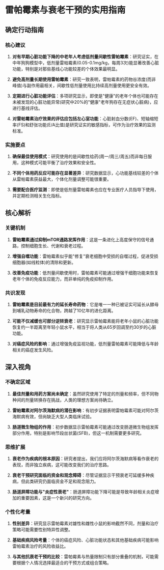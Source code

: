 # 雷帕霉素与衰老干预的实用指南

## 确定行动指南

### 核心建议

1. **对有早期心脏功能下降的中老年人考虑低剂量间歇性雷帕霉素**：研究证实，在中年狗狗模型中，低剂量雷帕霉素(0.05-0.1mg/kg，每周3次)能显著改善心脏功能，特别是对那些基线心功能较差的个体效果最明显。

2. **避免高剂量长期使用雷帕霉素**：研究一致表明，雷帕霉素的药物谷浓度(而非峰值)与副作用最相关，间歇性低剂量使用比持续高剂量使用更安全有效。

3. **定期进行心脏功能评估**：多项研究显示，即使是"健康"的老年个体也可能存在未被发现的心脏功能异常(研究中20%的"健康"老年狗存在无症状心脏病)，应进行基线评估。

4. **对雷帕霉素治疗效果的评估应包括左心室功能**：心脏射血分数(EF)、短轴缩短率(FS)和舒张功能(E/A比值)是研究证实的敏感指标，可作为治疗效果的监测标准。

### 实施要点

1. **确保最佳使用模式**：研究使用的是间歇性给药(周一/周三/周五)而非每日服用，这种模式可能平衡了治疗效果和安全性。

2. **不同个体用药反应可能存在显著差异**：研究数据显示，心功能基线较差的个体从雷帕霉素获益最大，个体化剂量调整可能很重要。

3. **需要配合医疗监测**：即使是低剂量雷帕霉素也应在专业医疗人员指导下使用，并定期检测相关生化指标。

## 核心解析

### 关键机制

1. **雷帕霉素通过抑制mTOR通路发挥作用**：这是一条进化上高度保守的信号通路，控制细胞生长、代谢和衰老过程。

2. **增强自噬功能**：雷帕霉素似乎能"修复"衰老细胞中受损的自噬过程，促进受损细胞器(如线粒体)的清除和更新。

3. **改善免疫功能**：低剂量间歇使用时，雷帕霉素可能通过增强干细胞功能来恢复老年个体的免疫反应能力，而非单纯的免疫抑制作用。

### 共识发现

1. **雷帕霉素是目前最有力的延长寿命药物**：它是唯一一种已被证实可延长从酵母到哺乳动物寿命的化合物，跨越了10亿年的进化距离。

2. **可能不仅减缓也可部分逆转衰老**：研究显示雷帕霉素能将老年小鼠的心脏功能恢复约一半距离至年轻小鼠水平，相当于将人类从65岁回调至约30岁的心脏功能。

3. **对癌症风险的影响**：通过增强免疫监视功能，低剂量雷帕霉素可能降低与年龄相关的癌症发生风险。

## 深入视角

### 不确定区域

1. **最佳剂量和用药方案尚未确定**：虽然研究使用了特定的剂量和频率，但不同物种间的剂量转换存在挑战，人类的理想方案尚待确立。

2. **雷帕霉素对阿尔茨海默病的潜在影响**：有初步证据表明雷帕霉素可能对阿尔茨海默病有效，但尚缺乏大型人类临床试验。

3. **肠道微生物组的作用**：初步数据显示雷帕霉素可能通过改变肠道微生物组发挥部分作用，特别是影响节段丝状菌(SFB)，但这一机制需要更多研究。

### 思维扩展

1. **衰老作为疾病的根本原因**：研究者提出，我们应将阿尔茨海默病等看作衰老的表现，而非独立疾病，这可能改变我们的治疗思路。

2. **衰老干预研究面临的资金和观念障碍**：尽管证据显示干预衰老可延缓多种疾病，但此类研究仍面临资金不足和观念阻力。

3. **肠道屏障功能与"炎症性衰老"**：肠道屏障功能下降可能是导致年龄相关炎症增加的重要因素，这是一个新兴的研究方向。

### 个性化考量

1. **性别差异**：研究显示雷帕霉素对雄性和雌性小鼠的影响截然不同，剂量和治疗策略可能需要性别特异性调整。

2. **基础疾病风险考量**：个体的癌症风险、心脏功能状态和其他基础疾病可能影响雷帕霉素治疗的风险收益比。

3. **与其他抗衰老干预的比较**：雷帕霉素与热量限制只有部分重叠的机制，可能需要根据个人情况选择最适合的干预方式或组合策略。